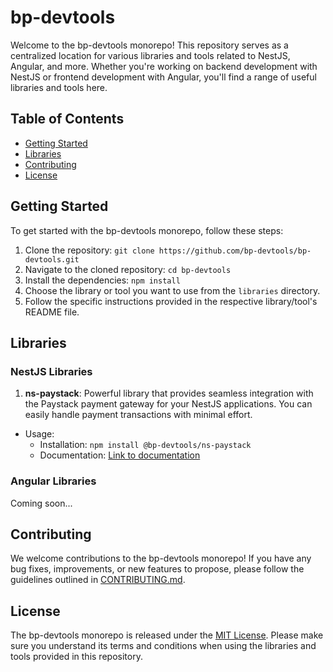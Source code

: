 # bp-devtools

Welcome to the bp-devtools monorepo! This repository serves as a centralized location for various libraries and tools related to NestJS, Angular, and more. Whether you're working on backend development with NestJS or frontend development with Angular, you'll find a range of useful libraries and tools here.

## Table of Contents

- [Getting Started](#getting-started)
- [Libraries](#libraries)
- [Contributing](#contributing)
- [License](#license)

## Getting Started

To get started with the bp-devtools monorepo, follow these steps:

1. Clone the repository: `git clone https://github.com/bp-devtools/bp-devtools.git`
2. Navigate to the cloned repository: `cd bp-devtools`
3. Install the dependencies: `npm install`
4. Choose the library or tool you want to use from the `libraries` directory.
5. Follow the specific instructions provided in the respective library/tool's README file.

## Libraries

### NestJS Libraries

1. **ns-paystack**: Powerful library that provides seamless integration with the Paystack payment gateway for your NestJS applications. You can easily handle payment transactions with minimal effort.
  - Usage:
    - Installation: `npm install @bp-devtools/ns-paystack`
    - Documentation: [Link to documentation](https://github.com/brianpooe/bp-devtools/blob/main/libs/ns-paystack/README.md)

### Angular Libraries
Coming soon...

## Contributing

We welcome contributions to the bp-devtools monorepo! If you have any bug fixes, improvements, or new features to propose, please follow the guidelines outlined in [CONTRIBUTING.md](https://github.com/bp-devtools/bp-devtools/blob/main/CONTRIBUTING.md).

## License

The bp-devtools monorepo is released under the [MIT License](https://github.com/brianpooe/bp-devtools/blob/main/LICENSE). Please make sure you understand its terms and conditions when using the libraries and tools provided in this repository.
